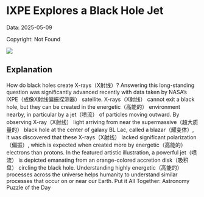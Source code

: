 # IXPE Explores a Black Hole Jet

Data: 2025-05-09

Copyright: Not Found

![](https://apod.nasa.gov/apod/image/2505/BLlac_NasaGarcia_4580.jpg)

## Explanation
    
How do black holes create X-rays（X射线）? Answering this long-standing question was significantly advanced recently with data taken by NASA’s IXPE（成像X射线偏振探测器） satellite. X-rays（X射线） cannot exit a black hole, but they can be created in the energetic（高能的） environment nearby, in particular by a jet（喷流） of particles moving outward. By observing X-ray（X射线） light arriving from near the supermassive（超大质量的） black hole at the center of galaxy BL Lac, called a blazar（耀变体）, it was discovered that these X-rays（X射线） lacked significant polarization（偏振）, which is expected when created more by energetic（高能的） electrons than protons. In the featured artistic illustration, a powerful jet（喷流） is depicted emanating from an orange-colored accretion disk（吸积盘） circling the black hole. Understanding highly energetic（高能的） processes across the universe helps humanity to understand similar processes that occur on or near our Earth.   Put it All Together: Astronomy Puzzle of the Day
